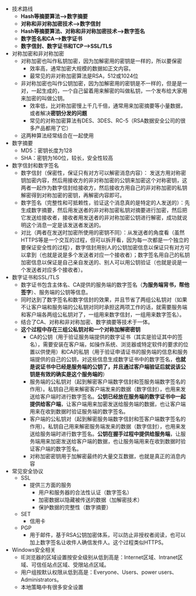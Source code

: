 * 技术路线
    * **Hash等摘要算法-->数字摘要**
    * **对称和非对称加密技术-->数字信封**
    * **Hash等摘要算法、对称和非对称加密技术-->数字签名**
    * **数字签名和CA-->数字证书**
    * **数字信封、数字证书和TCP-->SSL/TLS**
* 对称加密和非对称加密
    * 对称加密也叫作私钥加密，因为加解密用的密钥是一样的，所以要保密
        * 效率高，通常加密大规模的数据如正文内容。
        * 最常见的非对称加密算法是RSA，512或1024位
    * 非对称加密也叫作公钥加密，因为加解密用的密钥是不一样的，但是是一对，一起生成的，一个自己留着用来解密的叫做私钥，一个发布给大家用来加密的叫做公钥。
        * 效率低，比对称加密慢上千几千倍，通常用来加密摘要等小量数据，或者解决**密钥分发的问题**
        * 常见的对称加密算法有DES、3DES、RC-5（RSA数据安全公司的很多产品都用了它）
    * 这两种算法经常结合在一起使用
* 数字摘要
    * MD5：密钥长度为128
    * SHA：密钥为160位，较长，安全性较高
* 数字信封和数字签名
    * 数字信封（保密性，保证只有对方可以解密消息内容）： 发送方用对称密钥加密内容，然后用接收方的非对称加密的公钥来加密这个对称密钥，这两者一起作为数字信封给接收方，然后接收方用自己的非对称加密的私钥解密得到对称加密的密钥，再解密内容即可。
    * 数字签名（完整性和可抵赖性，验证这个消息真的是特定的人发送的）：先生成数字摘要，然后用发送者的非对称加密私钥对摘要进行加密，然后把它发送给接收者，接收者用发送者的非对称加密公钥进行解密，成功就说明这个消息一定是该发送者发送的。
    * 对比（两者在发送时加密所使用的密钥不同）：从发送者的角度看（虽然HTTPS等是一个交互的过程，但可以拆开看，因为每一次都是一个独立的要保证安全性的过程），数字信封用别人的公钥加密信息以保证只有对方可以拿到（也就是说是多个发送者对应一个接收者）；数字签名用自己的私钥加密信息以保证是自己亲自发送的、别人可以用公钥验证（也就是说是一个发送者对应多个接收者）。
* 数字证书和SSL/TLS
    * 数字证书包含主体名、CA提供的服务端的数字签名（**为服务端背书，帮他签字**）、服务端的公钥等信息。
    * 同时达到了数字签名和数字信封的效果，并且节省了两组公私钥对（如果不让客户端和服务端的公私钥对同时承担这两项工作的话，就需要服务端和客户端各两组公私钥对了，一组用来数字信封，一组用来数字签名）。
    * 结合了CA、对称和非对称加密、数字摘要等技术于一体。
    * **这个过程中存在三组公私钥对和一个对称加解密密钥**
        * CA的公钥（用于验证服务端提供的数字证书（其实是验证其中的签名），需要安装在客户端，如操作系统、浏览器或特定软件的要求的位置以供使用）和CA的私钥（用于验证申请证书的服务端的信息和服务端提供的自己的公钥，对这些信息生成数字证书中的数字签名，**也就是说证书中已经是服务端的公钥了，并且通过客户端验证后就说该公钥是有效的确实是这个服务端的**）
        * 服务端的公私钥对（起到解密客户端数字信封和签服务端数字签名的作用）。私钥自己用来解密客户端发来的数据（数字信封），也用来发送给客户端时进行数字签名。**公钥已经放在服务端的数字证书中一起提供给客户端**，让客户端用来加密发送给服务端的数据，也让客户端用来在收到数据时验证服务端的数字签名。
        * 客户端的公私钥对（起到解密服务端数字信封和签客户端数字签名的作用）。私钥自己用来解密服务端发来的数据（数字信封），也用来发送给服务端时进行数字签名。**公钥在握手过程中提供给服务端**，让服务端用来加密发送给客户端的数据，也让服务端用来在收到数据时验证客户端的数字签名。
        * 对称加密密钥用于加解密最终的大量交互数据，也就是真正的消息内容
* 常见安全协议
    * SSL
        * 提供三方面的服务
            * 用户和服务器的合法性认证（数字签名）
            * 加密数据以隐藏被传送的数据（加解密技术）
            * 保护数据的完整性（数字摘要）
    * SET
        * 信用卡
    * PGP
        * 用于邮件，基于RSA公钥加密体系，可以防止非授权者阅读，也可以加上数字签名让收件人确信发件人。这个过程类似HTTPS。
* Windows安全相关
    * IE浏览器的区域设置按安全级别从低到高是：Internet区域、Intranet区域、可信任站点区域、受限站点区域。
    * 用户组按默认权限从低到高是：Everyone、Users、power users、Administrators。
    * 本地策略中有很多安全设置